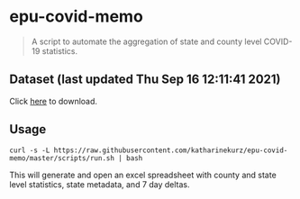 # epu-covid-memo

> A script to automate the aggregation of state and county level COVID-19 statistics.

<!-- tmpl start -->

## Dataset (last updated Thu Sep 16 12:11:41 2021)

Click [here](https://covid-artifacts.s3.amazonaws.com/records/2021-9-16-121141-covid_artifact.xls) to download.

<!-- tmpl end -->

## Usage

```
curl -s -L https://raw.githubusercontent.com/katharinekurz/epu-covid-memo/master/scripts/run.sh | bash
```

This will generate and open an excel spreadsheet with county and state level statistics, state metadata, and 7 day deltas.